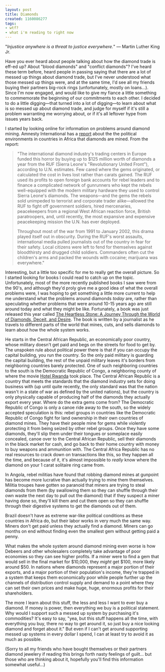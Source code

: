 ```yaml
---
layout: post
title: Diamonds
created: 1160086277
tags:
- wtf?
- what i'm reading to right now
---
```

"_Injustice anywhere is a threat to justice everywhere._" &#8212; Martin Luther King Jr.

Have you ever heard about people talking about how the diamond trade is eff-ed up? About "blood diamonds" and "conflict diamonds"? I've heard these term before, heard people in passing saying that there are a lot of messed up things about diamond trade, but I've never understood what those messed up things were, and at the same time, I'd see all my friends buying their partners big-rock rings (unfortunately, mostly on loans...). Since I'm now engaged, and would like to give my fiance a little something to commemorate the beginning of our commitments to each other. I decided to do a little digging&#8212;that turned into a lot of digging&#8212;to learn about what is so messed up about diamond trade, and judge for myself if it's still a problem warranting me worrying about, or if it's all leftover hype from issues years back.

I started by looking online for information on problems around diamond mining. Amnesty International has a [report](http://www.amnestyusa.org/amnestynow/diamonds.html) about the the political environments in countries in Africa that diamonds are mined. From the report:

> 
> "The international diamond industry's trading centers in Europe funded this horror by buying up to $125 million worth of diamonds a year from the RUF (Sierra Leone's "Revolutionary United Front"), according to U.N. estimates. Few cared where the gems originated, or calculated the cost in lives lost rather than carats gained. The RUF used its profits to open foreign bank accounts for rebel leaders and to finance a complicated network of gunrunners who kept the rebels well-equipped with the modern military hardware they used to control Sierra Leone's diamonds. The weapons—and the gems the rebels sold unimpeded to terrorist and corporate trader alike—allowed the RUF to fight off government soldiers, hired mercenaries, peacekeepers from a regional West African reaction force, British paratroopers, and, until recently, the most expansive and expensive peacekeeping mission the U.N. has ever deployed.
> 
> Throughout most of the war from 1991 to January 2002, this drama played itself out in obscurity. During the RUF's worst assaults, international media pulled journalists out of the country in fear for their safety. Local citizens were left to fend for themselves against bloodthirsty and drugged child soldiers. Commanders often cut the children's arms and packed the wounds with cocaine; marijuana was everywhere."
> 

Interesting, but a little too specific for me to really get the overall picture. So I started looking for books I could read to catch up on the topic. Unfortunately, most of the more recently published books I saw were from the 90's, and although they'd proly give me a good idea of what the overall problems were, I was hoping to get something a little more current to help me understand what the problems around diamonds _today_ are, rather than speculating whether problems that were around 10-15 years ago are still around today and what they might be like. Fortunately, a book was just released this year called [The Heartless Stone: A Journey Through the World of Diamonds, Deceit, and Desire](http://www.amazon.com/gp/product/0312339690?ie=UTF8&#38;tag=nikhiltrivedi-20&#38;linkCode=as2&#38;camp=1789&#38;creative=9325&#38;creativeASIN=0312339690). The book is written by a journalist as he travels to different parts of the world that mines, cuts, and sells diamonds to learn about how the whole system works. 

He starts in the Central African Republic, an economically poor country, whose military doesn't get paid and begs on the streets for food to get by. The unspoken rule about political power there is that if you can occupy the capital building, you run the country. So the only paid military is guarding the capital building, the rest of the unpaid military leaves it's borders from neighboring countries barely protected. One of such neighboring countries to the south is the Democratic Republic of Congo, a neighboring county of where the movie [Hotel Rwanda](http://www.imdb.com/title/tt0395169/) took place. The Central African Republic is a country that meets the standards that the diamond industry sets for doing business with (up until quite recently, the only standard was that the nation wasn't in a state of war as defined by the united nations), but the country is only physically capable of producing half of the diamonds they actually export every year. Where do the extra gems come from? The Democratic Republic of Congo is only a canoe ride away to the south, so the widely accepted speculation is this: rebel groups in countries like the Democratic Republic of Congo fight for land ownership in their own countries of diamond mines. They have their people mine for gems while violently protecting it from being seized by other rebel groups. Once they have some diamonds, they'll slip them under their tongues or someplace easily concealed, canoe over to the Central African Republic, sell their diamonds in the black market for cash, and go back to their home country with money to buy weapons and ammunition with. The Central Africa Republic has no real resources to crack down on transactions like this, so they happen all the time, and because of it, it's almost impossible to _really_ know where the diamond on your 1 carat solitaire ring came from.

In Angola, rebel militias have found that robbing diamond mines at gunpoint has become more lucrative than actually trying to mine them themselves. Militia troupes have gotten so paranoid that miners are trying to steal diamonds from them (by swallowing them so they can shuffle through their own waste the next day to pull out the diamond) that if they suspect a miner having done so, they'll kill them and cut them open so they can shuffle through their digestive systems to get the diamonds out of them.

Brazil doesn't have as extreme war-like political conditions as these countries in Africa do, but their labor works in very much the same way. Miners don't get paid unless they actually find a diamond. Miners can go months on end without finding even the smallest gem without getting paid a penny. 

What makes the whole system around diamond mining even worse is how Debeers and other wholesalers completely take advantage of poor economies so they can see higher profits. If a miner were to find a gem that would sell in the final market for $10,000, they _might_ get $100, more likely around $50. In nations where diamonds represent a major portion of their exports, and a major portion of their population's income, they're trapped in a system that keeps them economically poor while people further up the channels of distribution control supply and demand to a point where they can set their own prices and make huge, huge, enormous profits for their shareholders.

The more I learn about this stuff, the less and less I want to ever buy a diamond. If money is power, then everything we buy is a political statement. Why would I support such a messed up system by purchasing it's commodities? It's easy to say, "yea, but this stuff happens all the time, with everything you buy, there no way to get around it, so just buy a nice looking diamond and forget about it." But even if I can't get around supporting messed up systems in every dollar I spend, I can at least try to avoid it as much as possible. 

(Sorry to all my friends who have bought themselves or their partners diamond jewelery if reading this brings forth nasty feelings of guilt... but those who are thinking about it, hopefully you'll find this information somewhat useful...)

